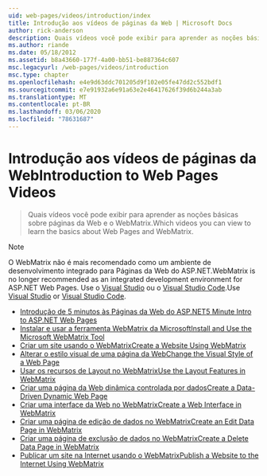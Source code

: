 ```yaml
---
uid: web-pages/videos/introduction/index
title: Introdução aos vídeos de páginas da Web | Microsoft Docs
author: rick-anderson
description: Quais vídeos você pode exibir para aprender as noções básicas sobre páginas da Web e o WebMatrix.
ms.author: riande
ms.date: 05/18/2012
ms.assetid: b8a43660-177f-4a00-bb51-be887364c607
msc.legacyurl: /web-pages/videos/introduction
msc.type: chapter
ms.openlocfilehash: e4e9d63ddc701205d9f102e05fe47dd2c552bdf1
ms.sourcegitcommit: e7e91932a6e91a63e2e46417626f39d6b244a3ab
ms.translationtype: MT
ms.contentlocale: pt-BR
ms.lasthandoff: 03/06/2020
ms.locfileid: "78631687"
---
```

# <a name="introduction-to-web-pages-videos"></a><span data-ttu-id="07580-103">Introdução aos vídeos de páginas da Web</span><span class="sxs-lookup"><span data-stu-id="07580-103">Introduction to Web Pages Videos</span></span>

> <span data-ttu-id="07580-104">Quais vídeos você pode exibir para aprender as noções básicas sobre páginas da Web e o WebMatrix.</span><span class="sxs-lookup"><span data-stu-id="07580-104">Which videos you can view to learn the basics about Web Pages and WebMatrix.</span></span>

> [!NOTE] 
> <span data-ttu-id="07580-105">O WebMatrix não é mais recomendado como um ambiente de desenvolvimento integrado para Páginas da Web do ASP.NET.</span><span class="sxs-lookup"><span data-stu-id="07580-105">WebMatrix is no longer recommended as an integrated development environment for ASP.NET Web Pages.</span></span> <span data-ttu-id="07580-106">Use o [Visual Studio](xref:aspnet/web-pages/overview/getting-started/program-asp-net-web-pages-in-visual-studio) ou o [Visual Studio Code](https://code.visualstudio.com/).</span><span class="sxs-lookup"><span data-stu-id="07580-106">Use [Visual Studio](xref:aspnet/web-pages/overview/getting-started/program-asp-net-web-pages-in-visual-studio) or [Visual Studio Code](https://code.visualstudio.com/).</span></span>

- [<span data-ttu-id="07580-107">Introdução de 5 minutos às Páginas da Web do ASP.NET</span><span class="sxs-lookup"><span data-stu-id="07580-107">5 Minute Intro to ASP.NET Web Pages</span></span>](5-minute-introduction-to-aspnet-web-pages.md)
- [<span data-ttu-id="07580-108">Instalar e usar a ferramenta WebMatrix da Microsoft</span><span class="sxs-lookup"><span data-stu-id="07580-108">Install and Use the Microsoft WebMatrix Tool</span></span>](install-and-use-the-microsoft-webmatrix-tool.md)
- [<span data-ttu-id="07580-109">Criar um site usando o WebMatrix</span><span class="sxs-lookup"><span data-stu-id="07580-109">Create a Website Using WebMatrix</span></span>](create-a-website-using-webmatrix.md)
- [<span data-ttu-id="07580-110">Alterar o estilo visual de uma página da Web</span><span class="sxs-lookup"><span data-stu-id="07580-110">Change the Visual Style of a Web Page</span></span>](change-the-visual-style-of-a-web-page.md)
- [<span data-ttu-id="07580-111">Usar os recursos de Layout no WebMatrix</span><span class="sxs-lookup"><span data-stu-id="07580-111">Use the Layout Features in WebMatrix</span></span>](use-the-layout-features-in-webmatrix.md)
- [<span data-ttu-id="07580-112">Criar uma página da Web dinâmica controlada por dados</span><span class="sxs-lookup"><span data-stu-id="07580-112">Create a Data-Driven Dynamic Web Page</span></span>](create-a-data-driven-dynamic-web-page.md)
- [<span data-ttu-id="07580-113">Criar uma interface da Web no WebMatrix</span><span class="sxs-lookup"><span data-stu-id="07580-113">Create a Web Interface in WebMatrix</span></span>](create-a-web-interface-in-webmatrix.md)
- [<span data-ttu-id="07580-114">Criar uma página de edição de dados no WebMatrix</span><span class="sxs-lookup"><span data-stu-id="07580-114">Create an Edit Data Page in WebMatrix</span></span>](create-an-edit-data-page-in-webmatrix.md)
- [<span data-ttu-id="07580-115">Criar uma página de exclusão de dados no WebMatrix</span><span class="sxs-lookup"><span data-stu-id="07580-115">Create a Delete Data Page in WebMatrix</span></span>](create-a-delete-data-page-in-webmatrix.md)
- [<span data-ttu-id="07580-116">Publicar um site na Internet usando o WebMatrix</span><span class="sxs-lookup"><span data-stu-id="07580-116">Publish a Website to the Internet Using WebMatrix</span></span>](publish-a-website-to-the-internet-using-webmatrix.md)
